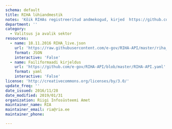```yaml
---
schema: default
title: RIHA lühiandmestik
notes: 'Kõik RIHAs registreeritud andmekogud, kirjed  https://github.com/e-gov/RIHA-API/blob/master/RIHA-API.yaml järgi'
department: ''
category:
  - Valitsus ja avalik sektor
resources:
  - name: 18.11.2016 RIHA_live.json
    url: 'https://raw.githubusercontent.com/e-gov/RIHA-API/master/riha_live.json'
    format: JSON
    interactive: 'False'
  - name: Failiformaadi kirjeldus
    url: 'https://github.com/e-gov/RIHA-API/blob/master/RIHA-API.yaml'
    format: yaml
    interactive: 'False'
license: 'http://creativecommons.org/licenses/by/3.0/'
update_freq: ''
date_issued: 2016/11/28
date_modified: 2019/01/31
organization: Riigi Infosüsteemi Amet
maintainer_name: RIA
maintainer_email: ria@ria.ee
maintainer_phone:

---
```

